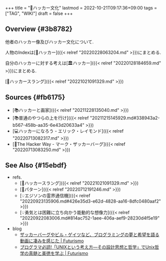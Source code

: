 +++
title = "📝ハッカー文化"
lastmod = 2022-10-21T09:17:36+09:00
tags = ["TAG", "WIKI"]
draft = false
+++

## Overview {#3b8782}

他者のハッカー像及びハッカー文化について.

人物のIndexは[🔖ハッカー]({{< relref "20220228063204.md" >}})にまとめる.

自分のハッカーに対する考えは[🏛ハッカー]({{< relref "20220128184659.md" >}})にまとめる.

[📝ハッカースラング]({{< relref "20221021091329.md" >}})


## Sources {#fb6175}

-   [📚ハッカーと画家]({{< relref "20211228135040.md" >}})
-   [📚普通のやつらの上を行け]({{< relref "20211215145929.md#338943a2-b567-458b-aa35-6e43d20633a4" >}})
-   [💻ハッカーになろう - エリック・レイモンド]({{< relref "20220713082317.md" >}})
-   [📝The Hacker Way - マーク・ザッカーバーグ]({{< relref "20220713083250.md" >}})


## See Also {#15ebdf}

-   refs.
    -   [📝ハッカースラング]({{< relref "20221021091329.md" >}})
    -   [📝パターン]({{< relref "20220712191246.md" >}})
    -   [💡エジソンの霊界通信機]({{< relref "20220923135906.md#426e35d3-e62d-4828-aa16-8dfc0480aaf2" >}})
    -   [💡勇気とは困難に立ち向かう能動的な想像力]({{< relref "20220922083006.md#814ac752-1aee-406a-aef9-28230d4f5e19" >}})
-   blog
    -   [ザッカーバーグやビル・ゲイツなど、ブログラミングの夢と希望を語る動画に凄みを感じた | Futurismo](https://futurismo.biz/archives/1235/)
    -   [プログラマ必読!「UNIXという考え方―その設計思想と哲学」でUnix哲学の真髄と美徳を学ぶ | Futurismo](https://futurismo.biz/archives/1500/)
